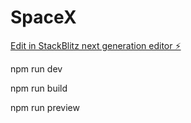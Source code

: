 # SpaceX

[Edit in StackBlitz next generation editor ⚡️](https://stackblitz.com/~/github.com/ferdeveloperwork/SpaceX)

npm run dev

npm run build

npm run preview
